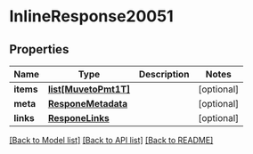 # InlineResponse20051

## Properties
Name | Type | Description | Notes
------------ | ------------- | ------------- | -------------
**items** | [**list[MuvetoPmt1T]**](MuvetoPmt1T.md) |  | [optional] 
**meta** | [**ResponeMetadata**](ResponeMetadata.md) |  | [optional] 
**links** | [**ResponeLinks**](ResponeLinks.md) |  | [optional] 

[[Back to Model list]](../README.md#documentation-for-models) [[Back to API list]](../README.md#documentation-for-api-endpoints) [[Back to README]](../README.md)


